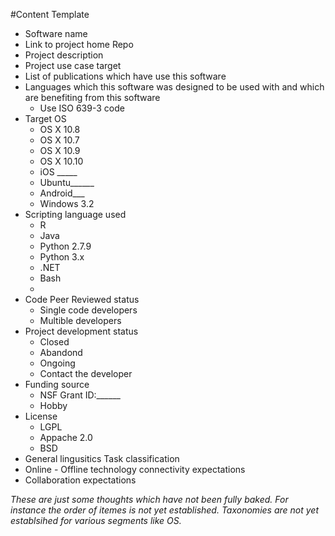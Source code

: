 #Content Template

* Software name
* Link to project home Repo
* Project description
* Project use case target
* List of publications which have use this software
* Languages which this software was designed to be used with and which are benefiting from this software
  * Use ISO 639-3 code
* Target OS
  * OS X 10.8
  * OS X 10.7
  * OS X 10.9
  * OS X 10.10
  * iOS _____
  * Ubuntu______
  * Android___
  * Windows 3.2
* Scripting language used
  * R
  * Java
  * Python 2.7.9
  * Python 3.x
  * .NET
  * Bash
  * 
* Code Peer Reviewed status
  * Single code developers
  * Multible developers
* Project development status
  * Closed
  * Abandond
  * Ongoing
  * Contact the developer
* Funding source
  * NSF Grant ID:______
  * Hobby
* License
  * LGPL
  * Appache 2.0
  * BSD
* General lingusitics Task classification
* Online - Offline technology connectivity expectations
* Collaboration expectations

_These are just some thoughts which have not been fully baked. For instance the order of itemes is not yet established. Taxonomies are not yet establsihed for various segments like OS._
